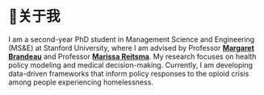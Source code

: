 # 👋关于我

I am a second-year PhD student in Management Science and Engineering (MS&E) at Stanford University, where I am advised by Professor **[Margaret Brandeau](https://profiles.stanford.edu/margaret-brandeau)** and Professor **[Marissa Reitsma](https://healthpolicy.fsi.stanford.edu/people/marissa-reitsma)**. My research focuses on health policy modeling and medical decision-making. Currently, I am developing data-driven frameworks that inform policy responses to the opioid crisis among people experiencing homelessness.

